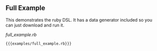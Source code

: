 Full Example
------------

This demonstrates the ruby DSL. It has a data generator included so you
can just download and run it.

*full_example.rb*

    {{{examples/full_example.rb}}}
